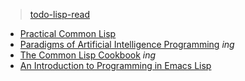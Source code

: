 
> [todo-lisp-read](https://github.com/keer2345/reading-notes/blob/main/it/lisp/todo.md)

- [Practical Common Lisp](https://github.com/keer2345/reading-notes/tree/main/it/lisp/practical-common-lisp)
- [Paradigms of Artificial Intelligence Programming](https://github.com/keer2345/reading-notes/tree/main/it/lisp/PAIP) *ing*
- [The Common Lisp Cookbook](https://github.com/keer2345/reading-notes/tree/main/it/lisp/the-common-lisp-cookbook) *ing*
- [An Introduction to Programming in Emacs Lisp](https://github.com/keer2345/reading-notes/tree/main/it/lisp/an-intro-to-prog-emacs-lisp)